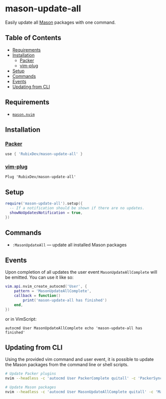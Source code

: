 # mason-update-all

Easily update all [Mason](https://github.com/williamboman/mason.nvim) packages with one command.

## Table of Contents

- [Requirements](#requirements)
- [Installation](#installation)
  - [Packer](#packer)
  - [vim-plug](#vim-plug)
- [Setup](#setup)
- [Commands](#commands)
- [Events](#events)
- [Updating from CLI](#updating-from-cli)

## Requirements

- [`mason.nvim`](https://github.com/williamboman/mason.nvim)

## Installation

### [Packer](https://github.com/wbthomason/packer.nvim)

```lua
use { 'RubixDev/mason-update-all' }
```

### [vim-plug](https://github.com/junegunn/vim-plug)

```vim
Plug 'RubixDev/mason-update-all'
```

## Setup

```lua
require('mason-update-all').setup({
  -- If a notification should be shown if there are no updates.
  showNoUpdatesNotification = true,
})
```

## Commands

- `:MasonUpdateAll` — update all installed Mason packages

## Events

Upon completion of all updates the user event `MasonUpdateAllComplete` will be emitted. You can use it like so:

```lua
vim.api.nvim_create_autocmd('User', {
    pattern = 'MasonUpdateAllComplete',
    callback = function()
        print('mason-update-all has finished')
    end,
})
```

or in VimScript:

```vim
autocmd User MasonUpdateAllComplete echo 'mason-update-all has finished'
```

## Updating from CLI

Using the provided vim command and user event, it is possible to update the Mason packages from the command line or shell scripts.

```bash
# Update Packer plugins
nvim --headless -c 'autocmd User PackerComplete quitall' -c 'PackerSync'

# Update Mason packages
nvim --headless -c 'autocmd User MasonUpdateAllComplete quitall' -c 'MasonUpdateAll'
```
